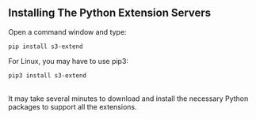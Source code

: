 ## Installing The Python Extension Servers


Open a command window and type:

```
pip install s3-extend
```

For Linux, you may have to use pip3:

```angular2html
pip3 install s3-extend
```

<br>
 It may take several minutes to download and install the necessary
Python packages to support all the extensions.
 


